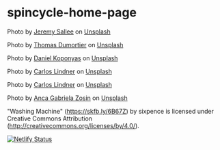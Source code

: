 # spincycle-home-page


Photo by <a href="https://unsplash.com/ja/@jeremysallee?utm_source=unsplash&utm_medium=referral&utm_content=creditCopyText">Jeremy Sallee</a> on <a href="https://unsplash.com/photos/lgrM1t4rxWQ?utm_source=unsplash&utm_medium=referral&utm_content=creditCopyText">Unsplash</a>

Photo by <a href="https://unsplash.com/@mimoto_photo?utm_source=unsplash&utm_medium=referral&utm_content=creditCopyText">Thomas Dumortier</a> on <a href="https://unsplash.com/photos/Rdh4UcM6Y7E?utm_source=unsplash&utm_medium=referral&utm_content=creditCopyText">Unsplash</a>

Photo by <a href="https://unsplash.com/@kopidanny?utm_source=unsplash&utm_medium=referral&utm_content=creditCopyText">Daniel Koponyas</a> on <a href="https://unsplash.com/photos/RMyaPlb_-fA?utm_source=unsplash&utm_medium=referral&utm_content=creditCopyText">Unsplash</a>

Photo by <a href="https://unsplash.com/@realbench?utm_source=unsplash&utm_medium=referral&utm_content=creditCopyText">Carlos Lindner</a> on <a href="https://unsplash.com/photos/LRvIzgFu438?utm_source=unsplash&utm_medium=referral&utm_content=creditCopyText">Unsplash</a>

Photo by <a href="https://unsplash.com/@realbench?utm_source=unsplash&utm_medium=referral&utm_content=creditCopyText">Carlos Lindner</a> on <a href="https://unsplash.com/photos/t48rm7Uvufw?utm_source=unsplash&utm_medium=referral&utm_content=creditCopyText">Unsplash</a>

Photo by <a href="https://unsplash.com/@agzed?utm_source=unsplash&utm_medium=referral&utm_content=creditCopyText">Anca Gabriela Zosin</a> on <a href="https://unsplash.com/photos/ZFEpdjFbqAQ?utm_source=unsplash&utm_medium=referral&utm_content=creditCopyText">Unsplash</a>
  
  
  
  
  
"Washing Machine" (https://skfb.ly/6B67Z) by sixpence is licensed under Creative Commons Attribution (http://creativecommons.org/licenses/by/4.0/).

[![Netlify Status](https://api.netlify.com/api/v1/badges/3e0fccf2-f0c8-4366-9ac1-43e85177810b/deploy-status)](https://app.netlify.com/sites/spin-cycle-test-page/deploys)